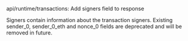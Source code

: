 api/runtime/transactions: Add signers field to response

Signers contain information about the transaction signers. Existing sender_0,
sender_0_eth and nonce_0 fields are deprecated and will be removed in future.
